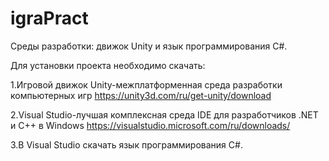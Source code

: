 # igraPract
Среды разработки: движок Unity и язык программирования C#.

Для установки проекта необходимо скачать:

1.Игровой движок Unity-межплатформенная среда разработки компьютерных игр https://unity3d.com/ru/get-unity/download

2.Visual Studio-лучшая комплексная среда IDE для разработчиков .NET и C++ в Windows https://visualstudio.microsoft.com/ru/downloads/

3.В Visual Studio скачать язык программирования C#.

